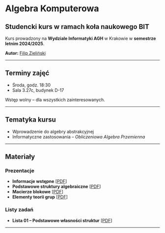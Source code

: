 # Algebra Komputerowa

## **Studencki kurs w ramach koła naukowego BIT**  
Kurs prowadzony na **Wydziale Informatyki AGH** w Krakowie w **semestrze letnim 2024/2025**.  

**Autor:** [Filip Zieliński](https://github.com/mlodyjesienin)  

---

## **Terminy zajęć**  
- Środa, godz. 18:30  
- Sala 3.27c, budynek D-17  

Wstęp wolny – dla wszystkich zainteresowanych.

---

## **Tematyka kursu**  
- Wprowadzenie do algebry abstrakcyjnej  
- Informatyczne zastosowania – *Obliczeniowa Algebra Przemienna*  

---

## **Materiały**  

### **Prezentacje**  
- **Informacje wstępne** [[PDF](https://mlodyjesienin.github.io/Algebra-Komputerowa/pdf/01wstep.pdf)]  
- **Podstawowe struktury algebraiczne** [[PDF](https://mlodyjesienin.github.io/Algebra-Komputerowa/pdf/02powtorzenie.pdf)]  
- **Macierze blokowe** [[PDF](https://mlodyjesienin.github.io/Algebra-Komputerowa/pdf/03blokowe-macierze.pdf)]  
- **Elementy teorii grup** [[PDF](https://mlodyjesienin.github.io/Algebra-Komputerowa/pdf/04teoria-grup.pdf)]  

### **Listy zadań**  
- **Lista 01 – Podstawowe własności struktur** [[PDF](https://mlodyjesienin.github.io/Algebra-Komputerowa/pdf/zadania01.pdf)]  

---
